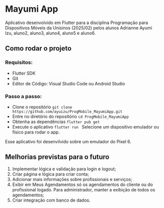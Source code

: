 # Mayumi App

Aplicativo desenvolvido em Flutter para a disciplina Programação para Dispositivos Móveis da Unisinos (2025/02) pelos alunos Adrianne Ayumi Izu, aluno2, aluno3, aluno4, aluno5 e aluno6.

## Como rodar o projeto
### Requisitos:
- Flutter SDK
- Git
- Editor de Código: Visual Studio Code ou Android Studio

### Passo a passo:
- Clone o repositório 
    ```git clone https://github.com/ayuizu/ProgMobile_MayumiApp.git```
- Entre no diretório do repositório
     ```cd ProgMobile_MayumiApp ```
- Obtenha as dependências
     ```flutter pub get ```
- Execute o aplicativo
     ```flutter run ```
Selecione um dispositivo emulador ou físico para rodar o app.

Esse aplicativo foi desenvilvido sobre um emulador do Pixel 6.

## Melhorias previstas para o futuro
1. Implementar lógica e validação para login e logout; 
2. Criar página e lógica para criar conta; 
3. Adicionar mais informações sobre profissionais e serviços;
4. Exibir em Meus Agendamentos só os agendamentos do cliente ou do profissional logado. Para administrador, manter a exibição de todos os agendamentos; 
5. Criar integração com banco de dados. 